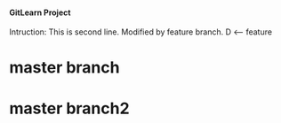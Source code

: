 #### GitLearn Project
Intruction: This is second line.
Modified by feature branch.
D <-- feature
# master branch
# master branch2
